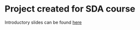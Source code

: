 # Project created for SDA course

Introductory slides can be found [here](https://docs.google.com/presentation/d/1zynrfbTBypNKwjtPZAcTnJirSRG0lYe1ux-MixnmUE8/edit#slide=id.p)
